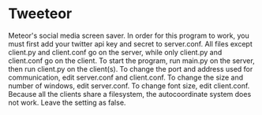 Tweeteor
========

Meteor's social media screen saver.
In order for this program to work, you must first add your twitter api key and secret to server.conf. 
All files except client.py and client.conf go on the server, while only client.py and client.conf go on the client.
To start the program, run main.py on the server, then run client.py on the client(s). 
To change the port and address used for communication, edit server.conf and client.conf.
To change the size and number of windows, edit server.conf.
To change font size, edit client.conf.
Because all the clients share a filesystem, the autocoordinate system does not work. Leave the setting as false.
